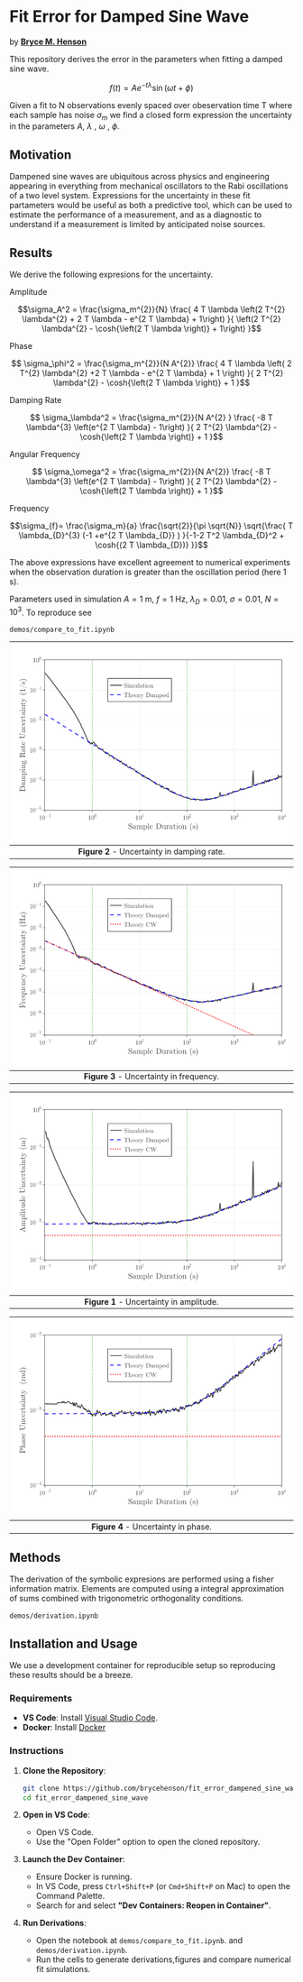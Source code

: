 # Fit Error for Damped Sine Wave
by **[Bryce M. Henson](https://github.com/brycehenson)**


This repository derives the error in the parameters when fitting a damped sine wave.
```math
    f(t)=A e^{-t\lambda} \sin{(\omega t+\phi)}
```
Given a fit to N observations evenly spaced over obeservation time T where each sample has noise $\sigma_m$ we find a closed form expression the uncertainty in the parameters $A$, $\lambda$ , $\omega$ , $\phi$.

## Motivation

Dampened sine waves are ubiquitous across physics and engineering appearing in everything from mechanical oscillators  to the Rabi oscillations of a two level system.
Expressions for the uncertainty in these fit partameters would be useful as both a predictive tool, which can be used to estimate the performance of a measurement, and as a diagnostic to understand if a measurement is limited by anticipated noise sources.

## Results
We derive the following expresions for the uncertainty.

Amplitude
```math
\sigma_A^2 = \frac{\sigma_m^{2}}{N}
    \frac{
        4 T \lambda \left(2 T^{2} \lambda^{2} + 2 T \lambda - e^{2 T \lambda} + 1\right)
    }{
        \left(2 T^{2} \lambda^{2} - \cosh{\left(2 T \lambda \right)} + 1\right)
    }
```

Phase
```math
    \sigma_\phi^2 = \frac{\sigma_m^{2}}{N  A^{2}}
    \frac{
        4 T \lambda
        \left(
            2 T^{2} \lambda^{2} +2  T \lambda - e^{2 T \lambda} + 1
        \right)
        }{
            2 T^{2} \lambda^{2} - \cosh{\left(2 T \lambda \right)} + 1
        }
```


Damping Rate
```math
    \sigma_\lambda^2 = \frac{\sigma_m^{2}}{N A^{2} }
    \frac{
        -8 T \lambda^{3}  \left(e^{2 T \lambda} - 1\right)
        }{
        2 T^{2} \lambda^{2} - \cosh{\left(2 T \lambda \right)} + 1
    }
```

Angular Frequency
```math
 \sigma_\omega^2 = \frac{\sigma_m^{2}}{N  A^{2}}
    \frac{
        -8 T \lambda^{3}  \left(e^{2 T \lambda} - 1\right)
        }{
             2 T^{2} \lambda^{2} - \cosh{\left(2 T \lambda \right)} + 1
        }
```

Frequency
```math
\sigma_{f}= \frac{\sigma_m}{a}  \frac{\sqrt{2}}{\pi \sqrt{N}}
\sqrt{\frac{  T \lambda_{D}^{3} (-1 +e^{2 T \lambda_{D}} )  }{-1-2 T^2 \lambda_{D}^2 + \cosh{(2 T \lambda_{D})} }}
```


The above expressions have excellent agreement to numerical experiments when the observation duration is greater than the oscillation period (here 1 s).

Parameters used in simulation $A=1$ m, $f=1$ Hz, $\lambda_{D}=0.01$, $\sigma=0.01$, $N=10^{3}$.
To reproduce see
```
demos/compare_to_fit.ipynb
```



| ![Uncertainty in Damping Rate](/demos/figures/uncertainty_damping_rate.png "Uncertainty in Damping Rate") |
| :-------------------------------------------------------------------------------------------------------: |
|                                **Figure 2** - Uncertainty in damping rate.                                |


| ![Uncertainty in Frequency](/demos/figures/uncertainty_frequency.png "Uncertainty in Frequency") |
| :----------------------------------------------------------------------------------------------: |
|                             **Figure 3** - Uncertainty in frequency.                             |


| ![Uncertainty in Amplitude](/demos/figures/uncertainty_amplitude.png "Uncertainty in Amplitude") |
| :----------------------------------------------------------------------------------------------: |
|                             **Figure 1** - Uncertainty in amplitude.                             |

| ![Uncertainty in Phase](/demos/figures/uncertainty_phase.png "Uncertainty in Phase") |
| :----------------------------------------------------------------------------------: |
|                         **Figure 4** - Uncertainty in phase.                         |


## Methods
The derivation of the symbolic expresions are performed using a fisher information matrix.
Elements are computed using a integral approximation of sums combined with trigonometric orthogonality conditions.
```
demos/derivation.ipynb
```

## Installation and Usage
We use a development container for reproducible setup so reproducing these results should be a breeze.

### Requirements
- **VS Code**: Install [Visual Studio Code](https://code.visualstudio.com/).
- **Docker**: Install [Docker](https://www.docker.com/)

### Instructions

1. **Clone the Repository**:
   ```bash
   git clone https://github.com/brycehenson/fit_error_dampened_sine_wave.git
   cd fit_error_dampened_sine_wave
   ```

2. **Open in VS Code**:
   - Open VS Code.
   - Use the "Open Folder" option to open the cloned repository.

3. **Launch the Dev Container**:
   - Ensure Docker is running.
   - In VS Code, press `Ctrl+Shift+P` (or `Cmd+Shift+P` on Mac) to open the Command Palette.
   - Search for and select **"Dev Containers: Reopen in Container"**.

4. **Run Derivations**:
   - Open the notebook at `demos/compare_to_fit.ipynb`. and `demos/derivation.ipynb`.
   - Run the cells to generate derivations,figures and compare numerical fit simulations.

